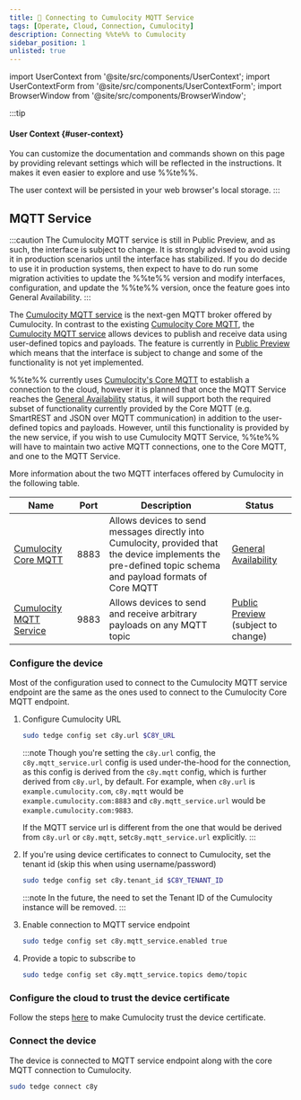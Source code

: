 ```yaml
---
title: 🚧 Connecting to Cumulocity MQTT Service
tags: [Operate, Cloud, Connection, Cumulocity]
description: Connecting %%te%% to Cumulocity
sidebar_position: 1
unlisted: true
---
```


import UserContext from '@site/src/components/UserContext';
import UserContextForm from '@site/src/components/UserContextForm';
import BrowserWindow from '@site/src/components/BrowserWindow';

:::tip
#### User Context {#user-context}

You can customize the documentation and commands shown on this page by providing relevant settings which will be reflected in the instructions. It makes it even easier to explore and use %%te%%.

<UserContextForm settings="DEVICE_ID,C8Y_URL,C8Y_TENANT_ID,C8Y_USER" />

The user context will be persisted in your web browser's local storage.
:::

## MQTT Service

:::caution
The Cumulocity MQTT service is still in Public Preview, and as such, the interface is subject to change.
It is strongly advised to avoid using it in production scenarios until the interface has stabilized. If you do decide
to use it in production systems, then expect to have to do run some migration activities to update the %%te%% version
and modify interfaces, configuration, and update the %%te%% version, once the feature goes into General Availability.
:::

The [Cumulocity MQTT service](https://cumulocity.com/docs/device-integration/mqtt-service) is the next-gen MQTT broker offered by Cumulocity. In contrast to the existing [Cumulocity Core MQTT](https://cumulocity.com/docs/device-integration/mqtt/), the [Cumulocity MQTT service](https://cumulocity.com/docs/device-integration/mqtt-service) allows devices to publish and receive data using user-defined topics and payloads. The feature is currently in [Public Preview](https://cumulocity.com/docs/2024/glossary/p/#public-preview) which means that the interface is subject to change and some of the functionality is not yet implemented.

%%te%% currently uses [Cumulocity's Core MQTT](https://cumulocity.com/docs/device-integration/mqtt/) to establish a connection to the cloud, however it is planned that once the
MQTT Service reaches the [General Availability](https://cumulocity.com/docs/2024/glossary/g/#ga) status, it will support both the required subset of functionality currently provided
by the Core MQTT (e.g. SmartREST and JSON over MQTT communication) in addition to the user-defined topics and payloads. However, until this functionality is provided by the new service,
if you wish to use Cumulocity MQTT Service, %%te%% will have to maintain two active MQTT connections, one to the Core MQTT, and one to the MQTT Service.

More information about the two MQTT interfaces offered by Cumulocity in the following table.

|Name|Port|Description|Status|
|----|----|-----------|------|
|[Cumulocity Core MQTT](https://cumulocity.com/docs/device-integration/mqtt/)|8883|Allows devices to send messages directly into Cumulocity, provided that the device implements the pre-defined topic schema and payload formats of Core MQTT|[General Availability](https://cumulocity.com/docs/2024/glossary/g/#ga)|
|[Cumulocity MQTT Service](https://cumulocity.com/docs/device-integration/mqtt-service)|9883|Allows devices to send and receive arbitrary payloads on any MQTT topic|[Public Preview](https://cumulocity.com/docs/2024/glossary/p/#public-preview) (subject to change)|


### Configure the device

Most of the configuration used to connect to the Cumulocity MQTT service endpoint are the same as
the ones used to connect to the Cumulocity Core MQTT endpoint.

1. Configure Cumulocity URL

   <UserContext>
   
   ```sh
   sudo tedge config set c8y.url $C8Y_URL
   ```
   
   </UserContext>

   :::note
   Though you're setting the `c8y.url` config, the `c8y.mqtt_service.url` config is used under-the-hood for the connection,
   as this config is derived from the `c8y.mqtt` config, which is further derived from `c8y.url`, by default.
   For example, when `c8y.url` is `example.cumulocity.com`, `c8y.mqtt` would be `example.cumulocity.com:8883`
   and `c8y.mqtt_service.url` would be `example.cumulocity.com:9883`.

   If the MQTT service url is different from the one that would be derived from `c8y.url` or `c8y.mqtt`,
   set`c8y.mqtt_service.url` explicitly.
   :::

1. If you're using device certificates to connect to Cumulocity, set the tenant id (skip this when using username/password)

   <UserContext>
   
   ```sh
   sudo tedge config set c8y.tenant_id $C8Y_TENANT_ID
   ```
   
   </UserContext>

   :::note
   In the future, the need to set the Tenant ID of the Cumulocity instance will be removed.
   :::

1. Enable connection to MQTT service endpoint

   ```sh
   sudo tedge config set c8y.mqtt_service.enabled true
   ```

1. Provide a topic to subscribe to

   ```sh
   sudo tedge config set c8y.mqtt_service.topics demo/topic
   ```

### Configure the cloud to trust the device certificate

Follow the steps [here](./connect.md#making-the-cloud-trust-the-device) to make Cumulocity trust the device certificate.

### Connect the device

The device is connected to MQTT service endpoint along with the core MQTT connection to Cumulocity.

```sh
sudo tedge connect c8y
```
